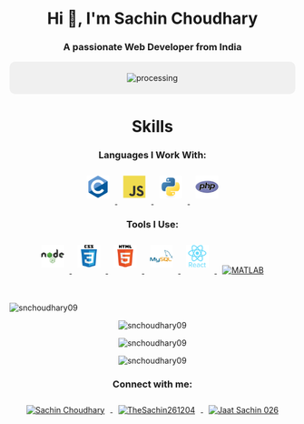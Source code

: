 <h1 align="center">Hi 👋, I'm Sachin Choudhary</h1>
<h3 align="center">A passionate Web Developer from India</h3>
<!-- <div align="center" style="background-color: #f0f0f0; padding: 20px; border-radius: 10px;">
  <img alt="processing" width="400px" src="https://sunlightmedia.org/wp-content/uploads/2020/04/Why-the-Right-Text-Editor-is-Crucial-for-Web-Development.png">
</div> -->

<!-- Background added to the div containing the processing image -->
<div align="center" style="background-color: #f0f0f0; padding: 20px; border-radius: 10px;">
  <img alt="processing" width="400px" src="https://media.giphy.com/media/K5kfQExKk731K/giphy.gif">
</div>






<h1 align="center">Skills</h1>
<h3 align="center">Languages I Work With:</h3>
<p align="center">
  <a href="https://www.cprogramming.com/" target="_blank" rel="noreferrer">
    <img src="https://raw.githubusercontent.com/devicons/devicon/master/icons/c/c-original.svg" alt="C" width="40" height="40" style="margin: 10px;" />
  </a>
  <a href="https://developer.mozilla.org/en-US/docs/Web/JavaScript" target="_blank" rel="noreferrer">
    <img src="https://raw.githubusercontent.com/devicons/devicon/master/icons/javascript/javascript-original.svg" alt="JavaScript" width="40" height="40" style="margin: 10px;" />
  </a>
  <a href="https://www.python.org" target="_blank" rel="noreferrer">
    <img src="https://raw.githubusercontent.com/devicons/devicon/master/icons/python/python-original.svg" alt="Python" width="40" height="40" style="margin: 10px;" />
  </a>
  <a href="https://www.php.net" target="_blank" rel="noreferrer">
    <img src="https://raw.githubusercontent.com/devicons/devicon/master/icons/php/php-original.svg" alt="PHP" width="40" height="40" style="margin: 10px;" />
  </a>
</p>

<h3 align="center">Tools I Use:</h3>
<p align="center">
  <a href="https://nodejs.org" target="_blank" rel="noreferrer">
    <img src="https://raw.githubusercontent.com/devicons/devicon/master/icons/nodejs/nodejs-original-wordmark.svg" alt="Node.js" width="40" height="40" style="margin: 10px;" />
  </a>
  <a href="https://www.w3schools.com/css/" target="_blank" rel="noreferrer">
    <img src="https://raw.githubusercontent.com/devicons/devicon/master/icons/css3/css3-original-wordmark.svg" alt="CSS3" width="40" height="40" style="margin: 10px;" />
  </a>
  <a href="https://www.w3.org/html/" target="_blank" rel="noreferrer">
    <img src="https://raw.githubusercontent.com/devicons/devicon/master/icons/html5/html5-original-wordmark.svg" alt="HTML5" width="40" height="40" style="margin: 10px;" />
  </a>
  <a href="https://www.mysql.com/" target="_blank" rel="noreferrer">
    <img src="https://raw.githubusercontent.com/devicons/devicon/master/icons/mysql/mysql-original-wordmark.svg" alt="MySQL" width="40" height="40" style="margin: 10px;" />
  </a>
  <a href="https://reactjs.org/" target="_blank" rel="noreferrer">
    <img src="https://raw.githubusercontent.com/devicons/devicon/master/icons/react/react-original-wordmark.svg" alt="React" width="40" height="40" style="margin: 10px;" />
  </a>
  <a href="https://www.mathworks.com/" target="_blank" rel="noreferrer">
    <img src="https://upload.wikimedia.org/wikipedia/commons/2/21/Matlab_Logo.png" alt="MATLAB" width="40" height="40" style="margin: 10px;" />
  </a>
</p>
<h1></h1>
<p align="left"> 
  <img src="https://komarev.com/ghpvc/?username=snchoudhary09&label=Profile%20views&color=0e75b6&style=flat&theme=dark" alt="snchoudhary09" /> 
</p>

<p align="center">
  <img src="https://github-readme-stats.vercel.app/api?username=snchoudhary09&show_icons=true&locale=en&theme=dark" alt="snchoudhary09" />
</p>

<p align="center">
  <img src="https://github-readme-streak-stats.herokuapp.com/?user=snchoudhary09&theme=dark" alt="snchoudhary09" />
</p>

<p align="center">
  <img src="https://github-readme-stats.vercel.app/api/top-langs?username=snchoudhary09&show_icons=true&locale=en&layout=compact&theme=dark" alt="snchoudhary09" />
</p>

<h3 align="center">Connect with me:</h3>
<p align="center">
  <a href="https://www.linkedin.com/in/sachin-choudhary-478829259/" target="_blank">
    <img align="center" src="https://raw.githubusercontent.com/rahuldkjain/github-profile-readme-generator/master/src/images/icons/Social/linked-in-alt.svg" alt="Sachin Choudhary" height="40" width="40" style="margin: 10px;" />
  </a>
  <a href="https://twitter.com/thesachin261204" target="_blank">
    <img align="center" src="https://raw.githubusercontent.com/rahuldkjain/github-profile-readme-generator/master/src/images/icons/Social/twitter.svg" alt="TheSachin261204" height="40" width="40" style="margin: 10px;" />
  </a>
  <a href="https://instagram.com/jaat_sachin_026" target="_blank">
    <img align="center" src="https://raw.githubusercontent.com/rahuldkjain/github-profile-readme-generator/master/src/images/icons/Social/instagram.svg" alt="Jaat Sachin 026" height="40" width="40" style="margin: 10px;" />
  </a>
</p>

